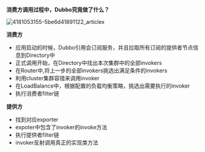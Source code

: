 **消费方调用过程中，Dubbo究竟做了什么？**



![4181053155-5be6d41891122_articlex](https://ws1.sinaimg.cn/large/006tNbRwgy1fxz867tz01j30h20b6t9o.jpg)



**消费方**

- 应用启动的时候，Dubbo引用会订阅服务，并且拉取所有订阅的提供者节点信息到Directory中
- 正式调用开始，在Directory中找出本次集群中的全部invokers
- 在Router中,将上一步的全部invokers挑选出满足条件的invokers
- 利用cluster集群容错来调用invoker
- 在LoadBalance中，根据配置的负载均衡策略，挑选出需要执行的invoker
- 执行消费者filter链



**提供方**

- 找到对应exporter
- expoter中包含了invoker的invoke方法
- 执行提供者filter链
- invoker反射调用真正的实现类方法





